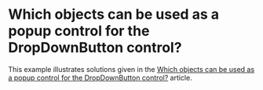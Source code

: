 # Which objects can be used as a popup control for the DropDownButton  control?


<p>This example illustrates solutions given in the <a href="https://www.devexpress.com/Support/Center/p/K18471">Which objects can be used as a popup control for the DropDownButton  control?</a> article.</p>

<br/>


